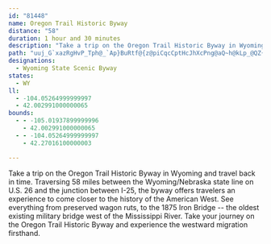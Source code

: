 ```yaml
---
id: "81448"
name: Oregon Trail Historic Byway
distance: "58"
duration: 1 hour and 30 minutes
description: "Take a trip on the Oregon Trail Historic Byway in Wyoming and travel back in time. Traversing 58 miles on U.S. 26 between the Wyoming/Nebraska state line and the junction between I-25, the byway offers travelers an experience to come closer to the history of the American West."
path: "uuj_G`xazRgHvP_Tph@_`Ap}BuRtf@{z@piCqcCptHcJhXcPng@aQ~h@kLp_@QZ{AvAYr@{Lp^oBrGwBlGu@zAwDhMsBpKi@fBuKv[_Vvu@cB`Ey@pAaHtIoExGs@rAi@zBi@~EIrIUrD_@zBy@tCkMv`@uNrb@wx@bgCq]~cAwF|RyMdb@}Zv~@{IhV}HpSiOfb@yE`McN~^_Zlz@cd@znAct@xoB_CzFoA^m@@qMA?p^W~AuChL_BzF{DxL}x@|yB}sBxxF{IbUue@tqAeLpYuN~XsCxGyA~DwBzGkNzf@{E`PylBniFoAfEiCvJ{]ltAu@lB}@fBoQtX_@dA]dAa@fCIrAEvMMbD{@bFs@|B}BlEgi@dq@aKdN{[~`@_E`GcB~CyA`DoAdEiLtb@}Rhs@mNdg@wYdfAiBhFiOj\\cBbEoAzDgBxHoAbJ[tEaDls@uA~XYlDiAjJeLns@u@nIgB~b@e@`POlCi@`FyAfHiAtD_On]_CvIy@lGS|BOzDEfGhCzrAZxMHtHBzIo@bpAC`Uo@|LiBxNuMdaAkLjz@_BfK{AnHgRfy@mA`JYzCUtJ@~F|@`PbBpUhCjc@BtEWtCq@jDyAtD}ClEyBvDsPd`@iA`De@xDGdEBte@Nh}AH~Fr@tGd@xBh@fBlDlIvF`M~AzDT~@lArJrAvOn@rJDzDy@`QcEdu@YfE_@bCuRf_Ac@rDIvBBhBFbB|@`FfDfMrCbJ`^h`AvHbTrC|GlCxFxUdb@nPpZtG`L~BhFhBpFnAlFpGv[lBrHx@lC`b@fjAxJvXhDbK~ApHt@bEpAnJx@pKhAf^PxCb@rD|@~EhRj{@n@nFTdEBzIY|}AMvvHBxiA^fvETbJb@vGjJzjA"
designations:
  - Wyoming State Scenic Byway
states:
  - WY
ll:
  - -104.05264999999997
  - 42.002991000000065
bounds:
  - - -105.01937899999996
    - 42.002991000000065
  - - -104.05264999999997
    - 42.27016100000003

---
```


Take a trip on the Oregon Trail Historic Byway in Wyoming and travel back in time. Traversing 58 miles between the Wyoming/Nebraska state line on U.S. 26 and the junction between I-25, the byway offers travelers an experience to come closer to the history of the American West. See everything from preserved wagon ruts, to the 1875 Iron Bridge -- the oldest existing military bridge west of the Mississippi River. Take your journey on the Oregon Trail Historic Byway and experience the westward migration firsthand.
